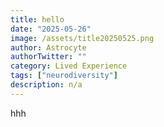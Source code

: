 ```yaml
---
title: hello
date: "2025-05-26"
image: /assets/title20250525.png
author: Astrocyte
authorTwitter: ""
category: Lived Experience
tags: ["neurodiversity"]
description: n/a
---
```

hhh